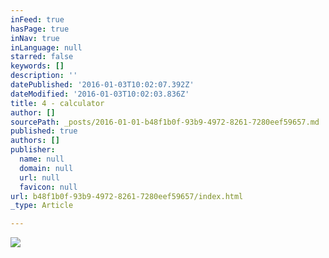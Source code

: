 ```yaml
---
inFeed: true
hasPage: true
inNav: true
inLanguage: null
starred: false
keywords: []
description: ''
datePublished: '2016-01-03T10:02:07.392Z'
dateModified: '2016-01-03T10:02:03.836Z'
title: 4 - calculator
author: []
sourcePath: _posts/2016-01-01-b48f1b0f-93b9-4972-8261-7280eef59657.md
published: true
authors: []
publisher:
  name: null
  domain: null
  url: null
  favicon: null
url: b48f1b0f-93b9-4972-8261-7280eef59657/index.html
_type: Article

---
```

![](https://the-grid-user-content.s3-us-west-2.amazonaws.com/af392a55-edd5-4a86-8c54-2272cc41d32c.png)